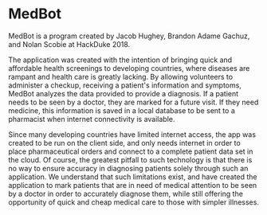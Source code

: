# MedBot

MedBot is a program created by Jacob Hughey, Brandon Adame Gachuz, and Nolan Scobie at HackDuke 2018.

The application was created with the intention of bringing quick and affordable health screenings to
developing countries, where diseases are rampant and health care is greatly lacking. By allowing volunteers
to administer a checkup, receiving a patient's information and symptoms, MedBot analyzes the data provided
to provide a diagnosis. If a patient needs to be seen by a doctor, they are marked for a future visit. If
they need medicine, this information is saved in a local database to be sent to a pharmacist when internet
connectivity is available. 

Since many developing countries have limited internet access, the app was created to be run on the client
side, and only needs internet in order to place pharmaceutical orders and connect to a complete patient data set
in the cloud. Of course, the greatest pitfall to such technology is that there is no way to ensure accuracy in
diagnosing patients solely through such an application. We understand that such limitations exist, and have created
the application to mark patients that are in need of medical attention to be seen by a doctor in order to
accurately diagnose them, while still offering the opportunity of quick and cheap medical care to those with simpler
illnesses.
